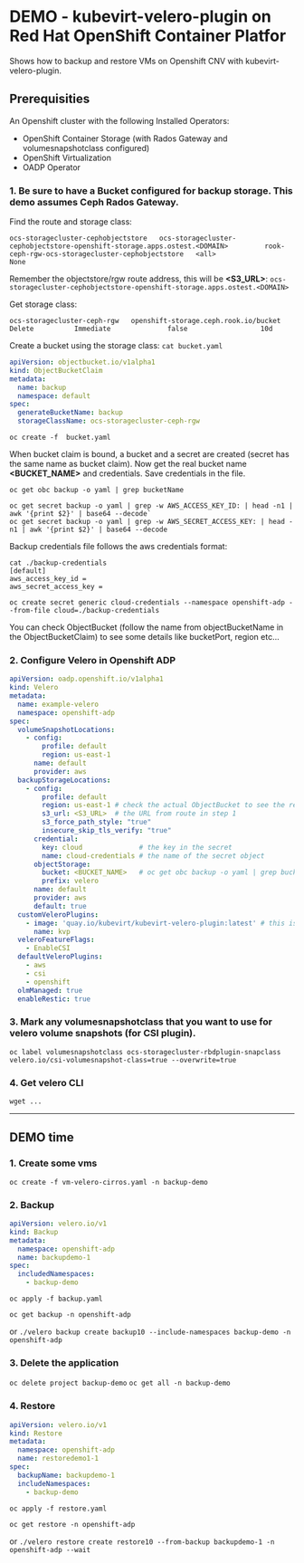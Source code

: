 # DEMO - kubevirt-velero-plugin on Red Hat OpenShift Container Platfor

Shows how to backup and restore VMs on Openshift CNV with kubevirt-velero-plugin. 

## Prerequisities
An Openshift cluster with the following Installed Operators:
- OpenShift Container Storage (with Rados Gateway and volumesnapshotclass configured)
- OpenShift Virtualization
- OADP Operator

### 1. Be sure to have a Bucket configured for backup storage. This demo assumes Ceph Rados Gateway. 

Find the route and storage class:
```oc get route -n openshift-storage
ocs-storagecluster-cephobjectstore   ocs-storagecluster-cephobjectstore-openshift-storage.apps.ostest.<DOMAIN>         rook-ceph-rgw-ocs-storagecluster-cephobjectstore   <all>                             None
```
Remember the objectstore/rgw route address, this will be **<S3_URL>**: `ocs-storagecluster-cephobjectstore-openshift-storage.apps.ostest.<DOMAIN>`

Get storage class:
```oc get sc | grep bucket
ocs-storagecluster-ceph-rgw   openshift-storage.ceph.rook.io/bucket   Delete          Immediate              false                  10d
```
Create a bucket using the storage class:
`cat bucket.yaml`
```yaml
apiVersion: objectbucket.io/v1alpha1
kind: ObjectBucketClaim
metadata:
  name: backup
  namespace: default
spec:
  generateBucketName: backup
  storageClassName: ocs-storagecluster-ceph-rgw
```
`oc create -f  bucket.yaml`


When bucket claim is bound, a bucket and a secret are created (secret has the same name as bucket claim). 
Now get the real bucket name **<BUCKET_NAME>** and credentials. Save credentials in the file.
```
oc get obc backup -o yaml | grep bucketName

oc get secret backup -o yaml | grep -w AWS_ACCESS_KEY_ID: | head -n1 | awk '{print $2}' | base64 --decode`
oc get secret backup -o yaml | grep -w AWS_SECRET_ACCESS_KEY: | head -n1 | awk '{print $2}' | base64 --decode
```
Backup credentials file follows the aws credentials format:
```
cat ./backup-credentials
[default]
aws_access_key_id = 
aws_secret_access_key = 
```
```
oc create secret generic cloud-credentials --namespace openshift-adp --from-file cloud=./backup-credentials
```
You can check ObjectBucket (follow the name from objectBucketName in the ObjectBucketClaim) to see some details like bucketPort, region etc...

### 2. Configure Velero in Openshift ADP
```yaml
apiVersion: oadp.openshift.io/v1alpha1
kind: Velero
metadata:
  name: example-velero
  namespace: openshift-adp
spec:
  volumeSnapshotLocations:
    - config:
        profile: default
        region: us-east-1
      name: default
      provider: aws
  backupStorageLocations:
    - config:
        profile: default
        region: us-east-1 # check the actual ObjectBucket to see the region used
        s3_url: <S3_URL>  # the URL from route in step 1
        s3_force_path_style: "true"
        insecure_skip_tls_verify: "true"
      credential:
        key: cloud              # the key in the secret
        name: cloud-credentials # the name of the secret object
      objectStorage:
        bucket: <BUCKET_NAME>   # oc get obc backup -o yaml | grep bucketName
        prefix: velero
      name: default
      provider: aws
      default: true
  customVeleroPlugins:
    - image: 'quay.io/kubevirt/kubevirt-velero-plugin:latest' # this is the actual plugin that we DEMO
      name: kvp
  veleroFeatureFlags:
    - EnableCSI
  defaultVeleroPlugins:
    - aws
    - csi
    - openshift
  olmManaged: true
  enableRestic: true
```

### 3. Mark any volumesnapshotclass that you want to use for velero volume snapshots (for CSI plugin).

`oc label volumesnapshotclass ocs-storagecluster-rbdplugin-snapclass velero.io/csi-volumesnapshot-class=true --overwrite=true`

### 4. Get velero CLI 

`wget ...`

--------

## DEMO time

### 1. Create some vms
`oc create -f vm-velero-cirros.yaml -n backup-demo`

### 2. Backup
```yaml
apiVersion: velero.io/v1
kind: Backup
metadata:
  namespace: openshift-adp
  name: backupdemo-1
spec:
  includedNamespaces:
    - backup-demo
```

`oc apply -f backup.yaml`

`oc get backup -n openshift-adp`

or
`./velero backup create backup10 --include-namespaces backup-demo -n openshift-adp`

### 3. Delete the application
`oc delete project backup-demo`
`oc get all -n backup-demo`

### 4. Restore 

```yaml
apiVersion: velero.io/v1
kind: Restore
metadata:
  namespace: openshift-adp
  name: restoredemo1-1
spec:
  backupName: backupdemo-1
  includeNamespaces:
    - backup-demo
```

`oc apply -f restore.yaml`

`oc get restore -n openshift-adp`

or 
`./velero restore create restore10 --from-backup backupdemo-1 -n openshift-adp --wait`
